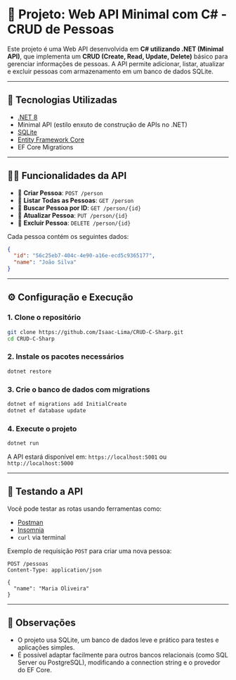 # 📌 Projeto: Web API Minimal com C# - CRUD de Pessoas

Este projeto é uma Web API desenvolvida em **C# utilizando .NET (Minimal API)**, que implementa um **CRUD (Create, Read, Update, Delete)** básico para gerenciar informações de pessoas. A API permite adicionar, listar, atualizar e excluir pessoas com armazenamento em um banco de dados SQLite.

---

## 🧱 Tecnologias Utilizadas

* [.NET 8]([https://dotnet.microsoft.com/](https://dotnet.microsoft.com/pt-br/download/dotnet/8.0))
* Minimal API (estilo enxuto de construção de APIs no .NET)
* [SQLite](https://www.sqlite.org/)
* [Entity Framework Core](https://learn.microsoft.com/ef/)
* EF Core Migrations

---


## 🧑‍💻 Funcionalidades da API

* 🔹 **Criar Pessoa**: `POST /person`
* 🔹 **Listar Todas as Pessoas**: `GET /person`
* 🔹 **Buscar Pessoa por ID**: `GET /person/{id}`
* 🔹 **Atualizar Pessoa**: `PUT /person/{id}`
* 🔹 **Excluir Pessoa**: `DELETE /person/{id}`

Cada pessoa contém os seguintes dados:

```json
{
  "id": "56c25eb7-404c-4e90-a16e-ecd5c9365177",
  "name": "João Silva"
}
```

---

## ⚙️ Configuração e Execução

### 1. Clone o repositório

```bash
git clone https://github.com/Isaac-Lima/CRUD-C-Sharp.git
cd CRUD-C-Sharp
```

### 2. Instale os pacotes necessários

```bash
dotnet restore
```

### 3. Crie o banco de dados com migrations

```bash
dotnet ef migrations add InitialCreate
dotnet ef database update
```

### 4. Execute o projeto

```bash
dotnet run
```

A API estará disponível em: `https://localhost:5001` ou `http://localhost:5000`

---

## 🧪 Testando a API

Você pode testar as rotas usando ferramentas como:

* [Postman](https://www.postman.com/)
* [Insomnia](https://insomnia.rest/)
* `curl` via terminal

Exemplo de requisição `POST` para criar uma nova pessoa:

```http
POST /pessoas
Content-Type: application/json

{
  "name": "Maria Oliveira"
}
```

---

## 📌 Observações

* O projeto usa SQLite, um banco de dados leve e prático para testes e aplicações simples.
* É possível adaptar facilmente para outros bancos relacionais (como SQL Server ou PostgreSQL), modificando a connection string e o provedor do EF Core.
